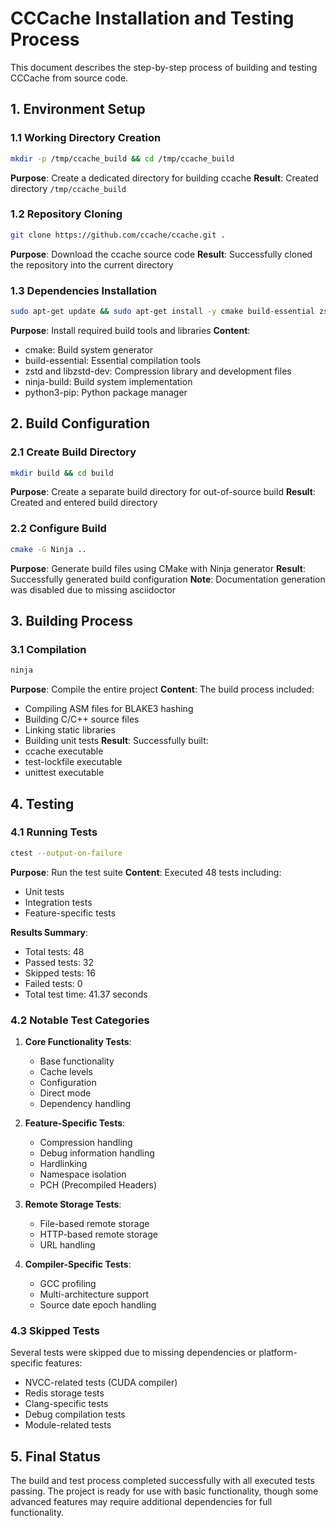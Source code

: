 # CCCache Installation and Testing Process

This document describes the step-by-step process of building and testing CCCache from source code.

## 1. Environment Setup

### 1.1 Working Directory Creation
```bash
mkdir -p /tmp/ccache_build && cd /tmp/ccache_build
```
**Purpose**: Create a dedicated directory for building ccache
**Result**: Created directory `/tmp/ccache_build`

### 1.2 Repository Cloning
```bash
git clone https://github.com/ccache/ccache.git .
```
**Purpose**: Download the ccache source code
**Result**: Successfully cloned the repository into the current directory

### 1.3 Dependencies Installation
```bash
sudo apt-get update && sudo apt-get install -y cmake build-essential zstd libzstd-dev ninja-build python3-pip
```
**Purpose**: Install required build tools and libraries
**Content**:
- cmake: Build system generator
- build-essential: Essential compilation tools
- zstd and libzstd-dev: Compression library and development files
- ninja-build: Build system implementation
- python3-pip: Python package manager

## 2. Build Configuration

### 2.1 Create Build Directory
```bash
mkdir build && cd build
```
**Purpose**: Create a separate build directory for out-of-source build
**Result**: Created and entered build directory

### 2.2 Configure Build
```bash
cmake -G Ninja ..
```
**Purpose**: Generate build files using CMake with Ninja generator
**Result**: Successfully generated build configuration
**Note**: Documentation generation was disabled due to missing asciidoctor

## 3. Building Process

### 3.1 Compilation
```bash
ninja
```
**Purpose**: Compile the entire project
**Content**: The build process included:
- Compiling ASM files for BLAKE3 hashing
- Building C/C++ source files
- Linking static libraries
- Building unit tests
**Result**: Successfully built:
- ccache executable
- test-lockfile executable
- unittest executable

## 4. Testing

### 4.1 Running Tests
```bash
ctest --output-on-failure
```
**Purpose**: Run the test suite
**Content**: Executed 48 tests including:
- Unit tests
- Integration tests
- Feature-specific tests

**Results Summary**:
- Total tests: 48
- Passed tests: 32
- Skipped tests: 16
- Failed tests: 0
- Total test time: 41.37 seconds

### 4.2 Notable Test Categories
1. **Core Functionality Tests**:
   - Base functionality
   - Cache levels
   - Configuration
   - Direct mode
   - Dependency handling

2. **Feature-Specific Tests**:
   - Compression handling
   - Debug information handling
   - Hardlinking
   - Namespace isolation
   - PCH (Precompiled Headers)

3. **Remote Storage Tests**:
   - File-based remote storage
   - HTTP-based remote storage
   - URL handling

4. **Compiler-Specific Tests**:
   - GCC profiling
   - Multi-architecture support
   - Source date epoch handling

### 4.3 Skipped Tests
Several tests were skipped due to missing dependencies or platform-specific features:
- NVCC-related tests (CUDA compiler)
- Redis storage tests
- Clang-specific tests
- Debug compilation tests
- Module-related tests

## 5. Final Status

The build and test process completed successfully with all executed tests passing. The project is ready for use with basic functionality, though some advanced features may require additional dependencies for full functionality.